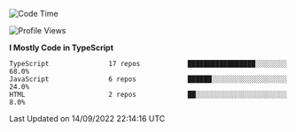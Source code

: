 <!--START_SECTION:waka-->
![Code Time](http://img.shields.io/badge/Code%20Time-2%2C788%20hrs%2046%20mins-blue)

![Profile Views](http://img.shields.io/badge/Profile%20Views-1-blue)

**I Mostly Code in TypeScript** 

```text
TypeScript               17 repos            █████████████████░░░░░░░░   68.0% 
JavaScript               6 repos             ██████░░░░░░░░░░░░░░░░░░░   24.0% 
HTML                     2 repos             ██░░░░░░░░░░░░░░░░░░░░░░░   8.0%

```



 Last Updated on 14/09/2022 22:14:16 UTC
<!--END_SECTION:waka-->
